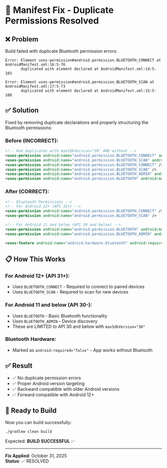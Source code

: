 # 🔧 Manifest Fix - Duplicate Permissions Resolved

## ❌ Problem

Build failed with duplicate Bluetooth permission errors:
```
Error: Element uses-permission#android.permission.BLUETOOTH_CONNECT at AndroidManifest.xml:16:5-76 
       duplicated with element declared at AndroidManifest.xml:14:5-103

Error: Element uses-permission#android.permission.BLUETOOTH_SCAN at AndroidManifest.xml:17:5-73 
       duplicated with element declared at AndroidManifest.xml:15:5-100
```

## ✅ Solution

Fixed by removing duplicate declarations and properly structuring the Bluetooth permissions:

### Before (INCORRECT):
```xml
<!-- Had duplicates with maxSdkVersion="30" AND without -->
<uses-permission android:name="android.permission.BLUETOOTH_CONNECT" android:maxSdkVersion="30" />
<uses-permission android:name="android.permission.BLUETOOTH_SCAN" android:maxSdkVersion="30" />
<uses-permission android:name="android.permission.BLUETOOTH_CONNECT" />
<uses-permission android:name="android.permission.BLUETOOTH_SCAN" />
<uses-permission android:name="android.permission.BLUETOOTH_ADMIN" android:maxSdkVersion="30" />
<uses-permission android:name="android.permission.BLUETOOTH" android:maxSdkVersion="30" />
```

### After (CORRECT):
```xml
<!-- Bluetooth Permissions -->
<!-- For Android 12+ (API 31+) -->
<uses-permission android:name="android.permission.BLUETOOTH_CONNECT" />
<uses-permission android:name="android.permission.BLUETOOTH_SCAN" />

<!-- For Android 11 and below (API 30 and below) -->
<uses-permission android:name="android.permission.BLUETOOTH" android:maxSdkVersion="30" />
<uses-permission android:name="android.permission.BLUETOOTH_ADMIN" android:maxSdkVersion="30" />

<uses-feature android:name="android.hardware.bluetooth" android:required="false" />
```

## 📋 How This Works

### For Android 12+ (API 31+):
- Uses `BLUETOOTH_CONNECT` - Required to connect to paired devices
- Uses `BLUETOOTH_SCAN` - Required to scan for new devices

### For Android 11 and below (API 30-):
- Uses `BLUETOOTH` - Basic Bluetooth functionality
- Uses `BLUETOOTH_ADMIN` - Device discovery
- These are LIMITED to API 30 and below with `maxSdkVersion="30"`

### Bluetooth Hardware:
- Marked as `android:required="false"` - App works without Bluetooth

## ✅ Result

- ✅ No duplicate permission errors
- ✅ Proper Android version targeting
- ✅ Backward compatible with older Android versions
- ✅ Forward compatible with Android 12+

## 🚀 Ready to Build

Now you can build successfully:
```bash
./gradlew clean build
```

Expected: **BUILD SUCCESSFUL** ✅

---

**Fix Applied**: October 31, 2025  
**Status**: ✅ RESOLVED

